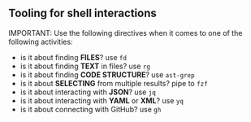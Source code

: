 ## Tooling for shell interactions

IMPORTANT: Use the following directives when it comes to one of the following activities:
* is it about finding **FILES**? use `fd`
* is it about finding **TEXT** in files? use `rg`
* is it about finding **CODE STRUCTURE**? use `ast-grep`
* is it about **SELECTING** from multiple results? pipe to `fzf`
* is it about interacting with **JSON**? use `jq`
* is it about interacting with **YAML** or **XML**? use `yq`
* is it about connecting with GitHub? use `gh`
